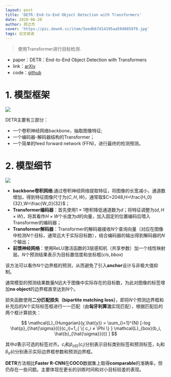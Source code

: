 ```yaml
---
layout: post
title: 'DETR：End-to-End Object Detection with Transformers'
date: 2020-06-20
author: 郑之杰
cover: 'https://pic.downk.cc/item/5eedb67d14195aa594885979.jpg'
tags: 论文阅读
---
```


> 使用Transformer进行目标检测.

- paper：DETR：End-to-End Object Detection with Transformers
- link：[arXiv](https://arxiv.org/abs/2005.12872)
- code：[github](https://github.com/facebookresearch/detr)


# 1. 模型框架

![](https://pic.downk.cc/item/5eedb73f14195aa5948970e4.jpg)

DETR主要有三部分：
- 一个卷积神经网络backbone，抽取图像特征;
- 一个编码器-解码器结构的Transformer；
- 一个简单的feed forward network (FFN)，进行最终的检测预测。

# 2. 模型细节

![](https://pic.downk.cc/item/5eedb8e214195aa5948bbb07.jpg)

- **backbone卷积网络**:通过卷积神经网络提取特征，将图像的长宽减小，通道数增加，得到特征图像尺寸为$(C,H,W)$，通常取$C=2048,H=\frac{H_0}{32},W=\frac{W_0}{32}$；
- **Transformer编码器**：首先使用$1×1$卷积降低通道数为$d$；将特征调整为$(d,H×W)$，将其看作$H×W$个长度为$d$的向量，加入固定的位置编码后喂入Transformer的编码器；
- **Transformer解码器**：Transformer的解码器接收$N$个查询向量（对应在图像中检测$N$个目标，通常远大于实际目标数），结合编码器的输出得到解码器的$N$个输出；
- **前馈神经网络**：使用ReLU激活函数的3层感知机（共享参数）加一个线性映射层。$N$个预测结果表示为目标置信度和坐标框$(cls,bbox)$

该方法可以看作$N$个边界框的预测，从而避免了引入**anchor**设计与非极大值抑制。

通常模型的预测结果数量$N$远大于图像中实际存在的目标数，为此对图像的标签增加**no object**的边界框直至达到$N$个。

损失函数使用**二分匹配损失（bipartite matching loss）**，即将$N$个预测边界框和补充后的$N$个实际标签框进行一一匹配（由**匈牙利算法**实现匹配），根据匹配后的两个框计算损失：

$$ \mathcal{L}_{Hungarian}(y,\hat{y}) = \sum_{i=1}^{N} [-log \hat{p}_{\hat{\sigma}(i)}(c_i)+1_{ \{ c_i ≠ \Phi \} } \mathcal{L}_{box}(b_i, \hat{b}_{\hat{\sigma}}(i)) ] $$

其中$\hat{\sigma}$表示可选的标签对齐。$c_i$和$\hat{p}_{\hat{\sigma}(i)}(c_i)$分别表示目标类别标签和预测标签，$b_i$和$\hat{b}_{\hat{\sigma}}(i)$分别表示实际边界框参数和预测边界框。

**DETR**方法相比**Faster R-CNN**在**COCO**数据集上取得**comparable**的准确率，但仍存在一些问题。主要体现在更长的训练时间和对小目标较差的表现。
